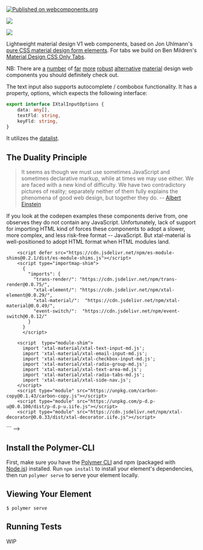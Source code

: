 [![Published on webcomponents.org](https://img.shields.io/badge/webcomponents.org-published-blue.svg)](https://www.webcomponents.org/element/bahrus/xtal-material)

<a href="https://nodei.co/npm/xtal-material/"><img src="https://nodei.co/npm/xtal-material.png"></a>

<img src="https://badgen.net/bundlephobia/minzip/xtal-material">


Lightweight material design V1 web components, based on Jon Uhlmann's [pure CSS material design form elements](https://codepen.io/jonnitto/pen/OVmvPB).  For tabs we build on Ben Mildren's [Material Design CSS Only Tabs](https://codepen.io/mildrenben/pen/bdGdOb).

NB:  There are [a](https://weightless.dev/) [number](https://xy-ui.codelabo.cn/docs/#/) of [far](https://github.com/material-components/material-components-web-components) [more](https://vaadin.com/components/browse) [robust](https://www.webcomponents.org/collection/PolymerElements/paper-elements) [alternative](https://ionicframework.com/docs/components/) [material](https://web-padawan.github.io/aybolit/?path=/story/bootstrap--abs-button) design web components you should definitely check out.


The text input also supports autocomplete / combobox functionality.  It has a property, options, which expects the following interface:

```TypeScript
export interface IXtalInputOptions {
    data: any[],
    textFld: string,
    keyFld: string,
}
```

It utilizes the [datalist](https://developer.mozilla.org/en-US/docs/Web/HTML/Element/datalist).

## The Duality Principle

>It seems as though we must use sometimes JavaScript and sometimes declarative markup, while at times we may use either. We are faced with a new kind of difficulty. We have two contradictory pictures of reality; separately neither of them fully explains the phenomena of good web design, but together they do. -- [Albert Einstein](https://en.wikipedia.org/wiki/Wave%E2%80%93particle_duality)

If you look at the codepen examples these components derive from, one observes they do not contain any JavaScript.  Unfortunately, lack of support for importing HTML kind of forces these components to adopt a slower, more complex, and less risk-free format -- JavaScript.  But xtal-material is well-positioned to adopt HTML format when HTML modules land.

<!--
```
<custom-element-demo>
  <template>
    <div style="height:600px">
        <template id="radio-group">
          <xtal-radio-group-md name="pronoun">
            <datalist>
              <option value="He"></option>
              <option value="She"></option>
              <option value="They"></option>
              <option value="Ze"></option>
              <option value="A pronoun not listed"></option>
              <option value="No pronoun preference"></option>
            </datalist>
          </xtal-radio-group-md>
        </template>
    
        <template id="radio-tabs">
          <xtal-radio-tabs-md>
            <datalist>
              <option value="Tab1"></option>
              <option value="Tab2"></option>
              <option value="Tab3"></option>
              <option value="Tab4"></option>
            </datalist>
          </xtal-radio-tabs-md>
    
    
        </template>
    
        <template id="text-demos">
          <xtal-text-input-md value="Alfred E. Neuman" placeholder="Please fill in your full name">
            <span slot="label">Name</span>
          </xtal-text-input-md>
    
    
          <xtal-email-input-md>
            <span slot="label">Email</span>
            <span slot="hint">We will never spam you</span>
          </xtal-email-input-md>
          <div>Which type of music do you like?</div>
          <xtal-checkbox-input-md checked="{{likes_rap}}">
            <span slot="label">Rap</span>
          </xtal-checkbox-input-md>
          <xtal-checkbox-input-md checked="{{likes_pop}}">
            <span slot="label">Pop</span>
          </xtal-checkbox-input-md>
          <xtal-checkbox-input-md checked="{{likes_rock}}">
            <span slot="label">Rock</span>
          </xtal-checkbox-input-md>
          <xtal-checkbox-input-md checked="{{likes_metal}}">
            <span slot="label">Metal</span>
          </xtal-checkbox-input-md>
          <xtal-checkbox-input-md checked="{{likes_r_and_b}}">
            <span slot="label">R&amp;B</span>
          </xtal-checkbox-input-md>
          <xtal-text-area-md>
            <span slot="label">Your Message</span>
          </xtal-text-area-md>
          <div>Favorite Netflix Series</div>
          <xtal-deco><script nomodule>
            ({
              options:{
                data: [
                  {txt: 'House of Cards', id:1},
                  {txt: 'Orange is the New Black', id:2},
                  {txt: 'Marco Polo', id:3},
                  {txt: 'Narcos', id:4},
                  {txt:  'The Crown', id:5},
                  {txt:'Ozark', id: 6}
                ],
                textFld: 'txt',
                keyFld: 'id'
              }
            })
          </script></xtal-deco>
          <xtal-text-input-md value="Narcos" aria-placeholder="Pick your favorite Netflix series" placeholder="Pick your favorite Netflix series"></xtal-text-input-md>
        </template>
    

        <xtal-side-nav>
          <style>
            a {
              padding: 8px 8px 8px 32px;
              text-decoration: none;
              font-size: 25px;
              color: #818181;
              display: block;
              transition: 0.3s;
            }
    
            a:hover {
              color: #f1f1f1;
            }
          </style>
          <span slot="title">xtal-material Catalog</span>
          <a href="#radio-group" data-template="radio-group">Radio Group</a>
          <a href="#radio-tabs" data-template="radio-tabs">Tabs</a>
          <a href="#text-demos" data-template="text-demos">Text Demos</a>
        </xtal-side-nav>
        <p-d on="click" if="a" prop="from" val="target.dataset.template"></p-d>
        <b-c-c noshadow copy></b-c-c>
        <!-- Use experimental import maps -->
        <script defer src="https://cdn.jsdelivr.net/npm/es-module-shims@0.2.1/dist/es-module-shims.js"></script>
        <script type="importmap-shim">
          {
            "imports": {
              "trans-render/": "https://cdn.jsdelivr.net/npm/trans-render@0.0.75/",
              "xtal-element/": "https://cdn.jsdelivr.net/npm/xtal-element@0.0.29/",
              "xtal-material/":  "https://cdn.jsdelivr.net/npm/xtal-material@0.0.49/",
              "event-switch/":  "https://cdn.jsdelivr.net/npm/event-switch@0.0.12/"            
            }
          }
          </script>
          
        <script  type="module-shim">
          import 'xtal-material/xtal-text-input-md.js';
          import 'xtal-material/xtal-email-input-md.js';
          import 'xtal-material/xtal-checkbox-input-md.js';
          import 'xtal-material/xtal-radio-group-md.js';
          import 'xtal-material/xtal-text-area-md.js';
          import 'xtal-material/xtal-radio-tabs-md.js';
          import 'xtal-material/xtal-side-nav.js';
        </script>
        <script type="module" src="https://unpkg.com/carbon-copy@0.1.43/carbon-copy.js"></script>
        <script type="module" src="https://unpkg.com/p-d.p-u@0.0.100/dist/p-d.p-u.iife.js"></script>
        <script type="module" src="https://cdn.jsdelivr.net/npm/xtal-decorator@0.0.33/dist/xtal-decorator.iife.js"></script>
  </div>
  </template>
</custom-element-demo>
```
-->

## Install the Polymer-CLI

First, make sure you have the [Polymer CLI](https://www.npmjs.com/package/polymer-cli) and npm (packaged with [Node.js](https://nodejs.org)) installed. Run `npm install` to install your element's dependencies, then run `polymer serve` to serve your element locally.

## Viewing Your Element

```
$ polymer serve
```

## Running Tests

WIP
